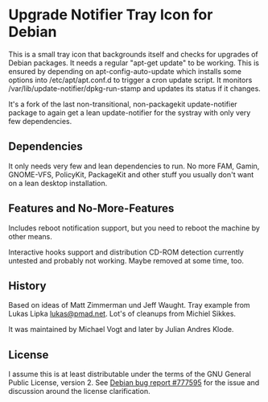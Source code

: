 Upgrade Notifier Tray Icon for Debian
=====================================

This is a small tray icon that backgrounds itself and checks for
upgrades of Debian packages. It needs a regular "apt-get update" to be
working. This is ensured by depending on apt-config-auto-update which
installs some options into /etc/apt/apt.conf.d to trigger a cron
update script. It monitors /var/lib/update-notifier/dpkg-run-stamp and
updates its status if it changes.

It's a fork of the last non-transitional, non-packagekit
update-notifier package to again get a lean update-notifier for the
systray with only very few dependencies.

Dependencies
------------

It only needs very few and lean dependencies to run. No more FAM, Gamin,
GNOME-VFS, PolicyKit, PackageKit and other stuff you usually don't
want on a lean desktop installation.

Features and No-More-Features
-----------------------------

Includes reboot notification support, but you need to reboot the
machine by other means.

Interactive hooks support and distribution CD-ROM detection currently
untested and probably not working. Maybe removed at some time, too.

History
-------

Based on ideas of Matt Zimmerman und Jeff Waught. Tray example from
Lukas Lipka <lukas@pmad.net>. Lot's of cleanups from Michiel Sikkes.

It was maintained by Michael Vogt and later by Julian Andres Klode.

License
-------

I assume this is at least distributable under the terms of the GNU
General Public License, version 2. See
[Debian bug report #777595](https://bugs.debian.org/777595) for the
issue and discussion around the license clarification.
